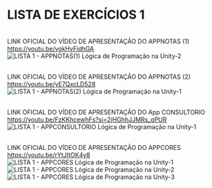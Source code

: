 # LISTA DE EXERCÍCIOS 1 

<br>LINK OFICIAL DO VÍDEO DE APRESENTAÇÃO DO APPNOTAS (1)
<br>https://youtu.be/vgkHyFidhGA
![LISTA 1 - APPNOTAS(1) Lógica de Programação na Unity-2](https://github.com/user-attachments/assets/37a6f172-b3c1-403b-a40b-e6e40cbfe7bb)


<br>LINK OFICIAL DO VÍDEO DE APRESENTAÇÃO DO APPNOTAS (2)
<br>https://youtu.be/yE7QxcLD528
![LISTA 1 - APPNOTAS(2) Lógica de Programação na Unity-1](https://github.com/user-attachments/assets/10f623e9-68dc-4606-8169-e586378b36cd)


<br>LINK OFICIAL DO VÍDEO DE APRESENTAÇÃO DO App CONSULTORIO
<br>https://youtu.be/FzKKhcewhFs?si=2jHGhhJJMRs_gPUR
![LISTA 1 - APPCONSULTORIO Lógica de Programação na Unity-1](https://github.com/user-attachments/assets/31f41818-31b5-4564-bc18-9e860f7053a5)


<br>LINK OFICIAL DO VÍDEO DE APRESENTAÇÃO DO APPCORES
<br>https://youtu.be/rYtJItOK4y8
![LISTA 1 - APPCORES Lógica de Programação na Unity-1](https://github.com/user-attachments/assets/8ffb9947-493b-4bf9-ac9d-52a2243e87a7)
![LISTA 1 - APPCORES Lógica de Programação na Unity-2](https://github.com/user-attachments/assets/093032be-fe43-4022-9164-80d96e606d40)
![LISTA 1 - APPCORES Lógica de Programação na Unity-3](https://github.com/user-attachments/assets/27bb9257-89d7-490f-972e-2aac1bf64bbc)
